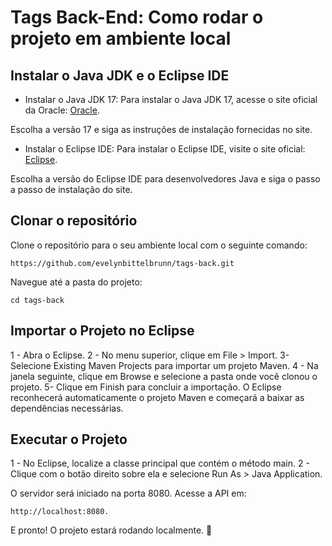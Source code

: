 # Tags Back-End: Como rodar o projeto em ambiente local

## Instalar o Java JDK e o Eclipse IDE

- Instalar o Java JDK 17: Para instalar o Java JDK 17, acesse o site oficial da Oracle: [Oracle](https://www.oracle.com/java/technologies/javase-jdk17-downloads.html). 

Escolha a versão 17 e siga as instruções de instalação fornecidas no site.

- Instalar o Eclipse IDE: Para instalar o Eclipse IDE, visite o site oficial: [Eclipse](https://www.eclipse.org/downloads/).

Escolha a versão do Eclipse IDE para desenvolvedores Java e siga o passo a passo de instalação do site.

## Clonar o repositório

Clone o repositório para o seu ambiente local com o seguinte comando:

```
https://github.com/evelynbittelbrunn/tags-back.git
```

Navegue até a pasta do projeto:

```
cd tags-back
```

## Importar o Projeto no Eclipse

1 - Abra o Eclipse.
2 - No menu superior, clique em File > Import.
3- Selecione Existing Maven Projects para importar um projeto Maven.
4 - Na janela seguinte, clique em Browse e selecione a pasta onde você clonou o projeto.
5- Clique em Finish para concluir a importação. O Eclipse reconhecerá automaticamente o projeto Maven e começará a baixar as dependências necessárias.

 ## Executar o Projeto

1 - No Eclipse, localize a classe principal que contém o método main.
2 - Clique com o botão direito sobre ela e selecione Run As > Java Application.

O servidor será iniciado na porta 8080. Acesse a API em:

```
http://localhost:8080.
```

E pronto! O projeto estará rodando localmente. 🌻

